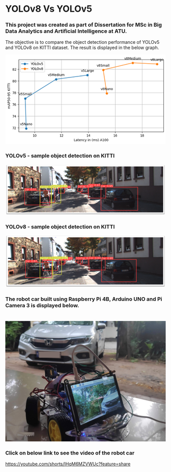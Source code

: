 # YOLOv8 Vs YOLOv5

### This project was created as part of Dissertation for MSc in Big Data Analytics and Artificial Intelligence at ATU.


The objective is to compare the object detection performance of YOLOv5 and YOLOv8 on KITTI dataset. The result is displayed in the below graph.

![Performance](images/perf.png)


### YOLOv5 - sample object detection on KITTI 
![YOLOv5](images/yolov5.png)


### YOLOv8 - sample object detection on KITTI 

![YOLOv8](images/yolov8.png)


### The robot car built using Raspberry Pi 4B, Arduino UNO and Pi Camera 3 is displayed below.
#
![Performance](images/robocar.png)


### Click on below link to see the video of the robot car
https://youtube.com/shorts/IHqM6MZVWUc?feature=share


